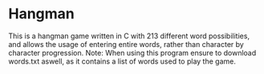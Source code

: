 # Hangman
This is a hangman game written in C with 213 different word possibilities, and allows the usage of entering entire words, rather than character by character progression. Note: When using this program ensure to download words.txt aswell, as it contains a list of words used to play the game.
